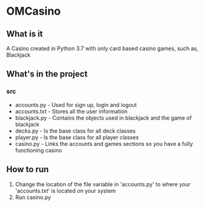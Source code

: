 # OMCasino

## What is it

A Casino created in Python 3.7 with only card based casino games, such as, Blackjack

## What's in the project

### src
  - accounts.py - Used for sign up, login and logout
  - accounts.txt - Stores all the user information
  - blackjack.py - Contains the objects used in blackjack and the game of blackjack
  - decks.py - Is the base class for all deck classes
  - player.py - Is the base class for all player classes
  - casino.py - Links the accounts and games sections so you have a fully functioning casino

## How to run

1. Change the location of the file variable in 'accounts.py' to where your 'accounts.txt' is located on your system
2. Run casino.py

